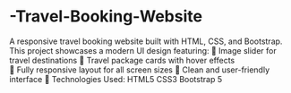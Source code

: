 # -Travel-Booking-Website
A responsive travel booking website built with HTML, CSS, and Bootstrap. This project showcases a modern UI design featuring:
🌅 Image slider for travel destinations 
🧳 Travel package cards with hover effects  
📱 Fully responsive layout for all screen sizes 
🎨 Clean and user-friendly interface
🚀 Technologies Used:
HTML5
CSS3
Bootstrap 5
